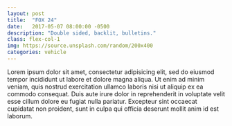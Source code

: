 ```yaml
---
layout: post
title:  "FOX 24"
date:   2017-05-07 08:00:00 -0500
description: "Double sided, backlit, bulletins."
class: flex-col-1
img: https://source.unsplash.com/random/200x400
categories: vehicle
---
```

Lorem ipsum dolor sit amet, consectetur adipisicing elit, sed do eiusmod tempor incididunt ut labore et dolore magna aliqua. Ut enim ad minim veniam, quis nostrud exercitation ullamco laboris nisi ut aliquip ex ea commodo consequat. Duis aute irure dolor in reprehenderit in voluptate velit esse cillum dolore eu fugiat nulla pariatur. Excepteur sint occaecat cupidatat non proident, sunt in culpa qui officia deserunt mollit anim id est laborum.
